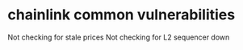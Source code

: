 # chainlink common vulnerabilities

Not checking for stale prices
Not checking for L2 sequencer down
